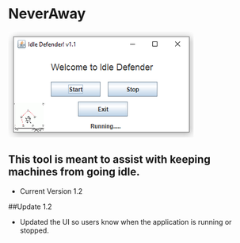 # NeverAway

![](/idleDefender.png)

## This tool is meant to assist with keeping machines from going idle.

- Current Version 1.2

##Update 1.2
 - Updated the UI so users know when the application is running or stopped. 
